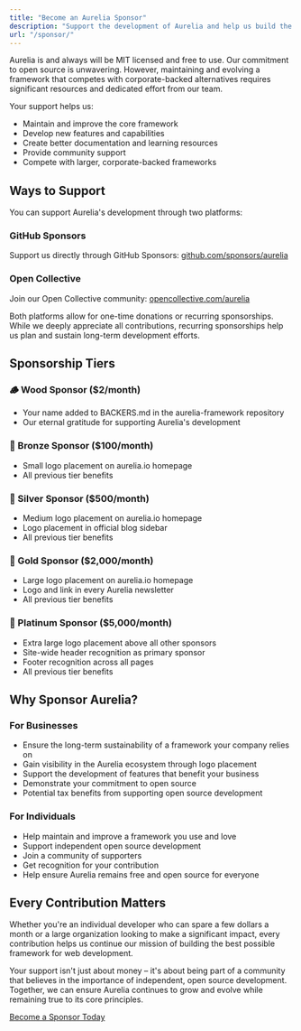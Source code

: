 ```yaml
---
title: "Become an Aurelia Sponsor"
description: "Support the development of Aurelia and help us build the future of web development."
url: "/sponsor/"
---
```


Aurelia is and always will be MIT licensed and free to use. Our commitment to open source is unwavering. However, maintaining and evolving a framework that competes with corporate-backed alternatives requires significant resources and dedicated effort from our team.

Your support helps us:
- Maintain and improve the core framework
- Develop new features and capabilities
- Create better documentation and learning resources
- Provide community support
- Compete with larger, corporate-backed frameworks

## Ways to Support

You can support Aurelia's development through two platforms:

### GitHub Sponsors
Support us directly through GitHub Sponsors: [github.com/sponsors/aurelia](https://github.com/sponsors/aurelia)

### Open Collective
Join our Open Collective community: [opencollective.com/aurelia](https://opencollective.com/aurelia)

Both platforms allow for one-time donations or recurring sponsorships. While we deeply appreciate all contributions, recurring sponsorships help us plan and sustain long-term development efforts.

## Sponsorship Tiers

### 🪵 Wood Sponsor ($2/month)
- Your name added to BACKERS.md in the aurelia-framework repository
- Our eternal gratitude for supporting Aurelia's development

### 🥉 Bronze Sponsor ($100/month)
- Small logo placement on aurelia.io homepage
- All previous tier benefits

### 🥈 Silver Sponsor ($500/month)
- Medium logo placement on aurelia.io homepage
- Logo placement in official blog sidebar
- All previous tier benefits

### 🥇 Gold Sponsor ($2,000/month)
- Large logo placement on aurelia.io homepage
- Logo and link in every Aurelia newsletter
- All previous tier benefits

### 💎 Platinum Sponsor ($5,000/month)
- Extra large logo placement above all other sponsors
- Site-wide header recognition as primary sponsor
- Footer recognition across all pages
- All previous tier benefits

## Why Sponsor Aurelia?

### For Businesses
- Ensure the long-term sustainability of a framework your company relies on
- Gain visibility in the Aurelia ecosystem through logo placement
- Support the development of features that benefit your business
- Demonstrate your commitment to open source
- Potential tax benefits from supporting open source development

### For Individuals
- Help maintain and improve a framework you use and love
- Support independent open source development
- Join a community of supporters
- Get recognition for your contribution
- Help ensure Aurelia remains free and open source for everyone

## Every Contribution Matters

Whether you're an individual developer who can spare a few dollars a month or a large organization looking to make a significant impact, every contribution helps us continue our mission of building the best possible framework for web development.

Your support isn't just about money – it's about being part of a community that believes in the importance of independent, open source development. Together, we can ensure Aurelia continues to grow and evolve while remaining true to its core principles.

<a href="https://github.com/sponsors/aurelia" class="not-prose inline-flex items-center justify-center px-8 py-3 rounded-full text-white bg-gradient-to-r from-aurelia to-aurelia-light hover:opacity-90 transform hover:-translate-y-0.5 transition-all shadow-lg shadow-aurelia/20 hover:shadow-aurelia/30">
    <i class="fab fa-github mr-2"></i>
    Become a Sponsor Today
</a>

